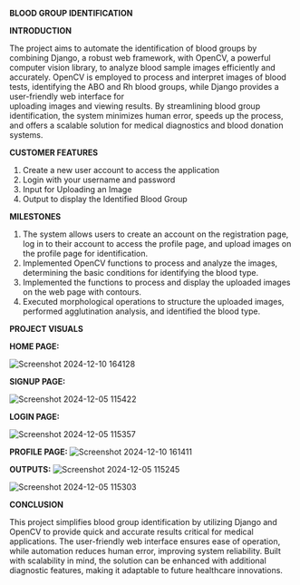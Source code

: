 **BLOOD GROUP IDENTIFICATION**


**INTRODUCTION**

The project aims to automate the identification of blood groups by combining Django, a robust web framework, with OpenCV, a powerful computer vision library, to analyze blood sample images efficiently and accurately. OpenCV is employed to process and interpret images of blood tests, identifying the ABO and Rh blood groups, while Django provides a user-friendly web interface for         
uploading images and viewing results. By streamlining blood group identification, the system minimizes human error, speeds up the process, and offers a scalable solution for medical diagnostics and blood donation systems.

  
**CUSTOMER FEATURES**

1.	Create a new user account to access the application
2.	Login with your username and password 
3.	Input for Uploading an Image 
4.	Output to display the Identified Blood Group

**MILESTONES**

1.	The system allows users to create an account on the registration page, log in to their account to access the profile page, and upload images on the profile page for          identification.
2.	Implemented OpenCV functions to process and analyze the images, determining the basic conditions for identifying the blood type.
3.	Implemented the functions to process and display the uploaded images on the web page with contours.
4.	Executed morphological operations to structure the uploaded images, performed agglutination analysis, and identified the blood type.

**PROJECT VISUALS**

**HOME PAGE:**

![Screenshot 2024-12-10 164128](https://github.com/user-attachments/assets/15a1705e-f6aa-4732-84ae-b05d58a9a533)

**SIGNUP PAGE:**

![Screenshot 2024-12-05 115422](https://github.com/user-attachments/assets/0f6252cc-8dd5-4afb-972c-ac84ee82873b)

**LOGIN PAGE:**

![Screenshot 2024-12-05 115357](https://github.com/user-attachments/assets/4de604d5-f216-46ba-bed8-75e05ab21af0)

**PROFILE PAGE:**
![Screenshot 2024-12-10 161411](https://github.com/user-attachments/assets/cba22ef7-0307-4c2b-86bf-bee34092b29d)

**OUTPUTS:**
![Screenshot 2024-12-05 115245](https://github.com/user-attachments/assets/ba3e3189-c591-4b88-bdbf-368bf1dbd883)

![Screenshot 2024-12-05 115303](https://github.com/user-attachments/assets/59f637d0-31bd-4f7d-bfb0-ee60ee213e23)

**CONCLUSION**

This project simplifies blood group identification by utilizing Django and OpenCV to provide quick and accurate results critical for medical applications. The user-friendly web interface ensures ease of operation, while automation reduces human error, improving system reliability. Built with scalability in mind, the solution can be enhanced with additional diagnostic features, making it adaptable to future healthcare innovations.
